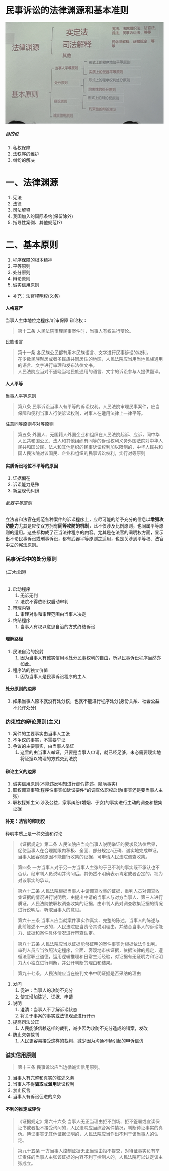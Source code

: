 # 民事诉讼的法律渊源和基本准则
![图示](./img/20240308-3.jpg)
##### 目的论
1. 私权保障
2. 法秩序的维护
3. 纠纷的解决
# 一、法律渊源
1. 宪法
2. 法律
3. 司法解释
4. 我国加入的国际条约(保留除外)
5. 指导性案例、其他规范(?)
# 二、基本原则
1. 程序保障的根本精神
2. 平等原则
3. 处分原则
4. 辩论原则
5. 诚实信用原则
- 补充：法官释明权(义务)
#### 人格尊严
当事人主体地位之程序/听审保障
辩论权：
>第十二条 人民法院审理民事案件时，当事人有权进行辩论。

民族语言
>第十一条 各民族公民都有用本民族语言、文字进行民事诉讼的权利。\
在少数民族聚居或者多民族共同居住的地区，人民法院应当用当地民族通用的语言、文字进行审理和发布法律文书。\
人民法院应当对不通晓当地民族通用的语言、文字的诉讼参与人提供翻译。
#### 人人平等
当事人平等原则
>第八条 民事诉讼当事人有平等的诉讼权利。人民法院审理民事案件，应当保障和便利当事人行使诉讼权利，对事人在适用法律上一律平等。

注意同等原则与对等原则
>第五条 外国人、无国籍人外国企业和组织在人民法院起诉、应诉，同中华人民共和国公民、法人和其他组织有同等的诉讼权利义务外国法院对中华人民共和国公民、法人和其他组织的民事诉讼权利加以限制的，中华人民共和国人民法院对该国民、企业和组织的民事诉讼权利，实行对等原则
#### 实质诉讼地位不平等的原因
1. 证据偏在
2. 诉讼能力悬殊
3. 新型现代纠纷
###### 武器平等原则
立法者和法官在规范各种案件的诉讼程序上，应尽可能的给予充分的信息以**增强攻防能力**尤其是应使双方拥有**同等攻防的机制**，此不仅涉及比例原则，也同属平等原则的适用。这些都构成了正当法律程序的内容。尤其是在法官的阐明权方面，显示出不论民事诉讼或刑事诉讼，都有武器平等原则之适用，也是关涉到平等权、法官中立的宪法原则。
### 民事诉讼中的处分原则
###### (三大命题)
1. 启动程序
   1. 无诉无判
   2. 法院不得依职权启动审判
2. 审理内容
   1. 审理对象和审理范围由当事人决定
3. 终结程序
   1. 当事人有权以意思自治的方式终结诉讼
#### 理解路径
1. 民法自治的投射
   1. 因为当事人有诚实信用地处分民事权利的自由，所以民事诉讼程序当然亦如此。
2. 程序法的独立价值
   1. 因为当事人是民事诉讼程序的主人
#### 处分原则的边界
1. 如果当事人原本就没有处分权，也就不能进行程序处分(身份关系、社会公益不允许处分)
### 约束性的辩论原则(主义)
1. 案件的主要事实由当事人主张
2. 不争议的事实，不需要举证
3. 争议的主要事实，由当事人举证
   1. 这里的由当事人举证，只要是当事人申请，就已经足够，未必需要现实地将证据以物理的方式交到法院
#### 辩论主义的边界
1. 诚实信用原则(不能违反明知进行虚假陈述、隐瞒事实)
2. 职权调查事项:程序性事实如诉讼要件*的调查依职权启动(事实还是要当事人主张)
3. 职权探知主义:涉及公益，家事纠纷(婚姻、子女)的事实进行主动的调查和搜集证据
#### 补充：法官的释明权
释明本质上是一种交流和讨论
>《证据规定》第二条 人民法院应当向当事人说明举证的要求及法律后果，促使当事人在合理期限内积极、全面、部分规定a正确、诚实地完成举证。\
当事人因客观原因不能自行收集的证据，可申请人民法院调查收集。

>第四条 一方当事人对于另一方当事人主张的于己不利的事实既不承认也不否认，经审判人员说明并询问后。其仍然不明确表示肯定或者否定的，视为对该事实的承认。

>第六十二条 人民法院根据当事人中请调查收集的证据，重判人员对调查收集证据的情况进行说明后，由提出中请的当事人与对方当事人、第三人进行质证。人民法院依职权调查收集的证据，由市判人员对调查收集证据的情况进行说明后，听取当事人的意见。

>第六十三条 当事人应当就案件事实作真实、完整的陈述。当事人的陈述与此前陈述不一致的，人民法院应当责令其说明理由，并结合当事人的诉讼能力、证据和案件具体情况进行审查认定。

>第八十五条 人民法院应当以证据能够证明的案件事实为根据依法作出判。审列人员应当依照法定程序，全面、客观地市核证据，依据法律的规定，遵循法官职业道德，运用逻辑推理和日常生活经验，对证据有无证明力和证明力大小独立进行判断，并公开判断的理由和结果。

>第九十七条，人民法院应当在被判文书中明证据是否采纳的理由

1. 发问
   1. 促进：当事人的攻防不充分
   2. 使其增加陈述、证据、申请
2. 说明
   1. 澄清：当事人不了解诉讼状态
   2. 将关于事案的事实或法律观点进行开示
3. 提高司法公正
   1. 人民能够信赖这样的裁判，减少因为攻防不充分造成的错案，发改
4. 防止突袭裁判
   1. 人民更容易接受这样的裁判，减少因为沟通不畅引起的申诉信访
### 诚实信用原则
>第十三条 民事诉讼应当边循诚实信用原则。

1. 当事人有完整和真实的陈述义务
2. 当事人不得**骗取**或**滥用**诉讼权利
3. 禁止反言
4. 当事人有诉讼促进的义务
#### 不利的推定或评价
>《证据规定》第六十六条 当事人无正当理由拒不到场、拒不签署或宣读保证书或者拒不接受询问的，人民法院应当综合案件情况，判断待证事实的真伪。待证事实无其他证据证明的，人民法院应当作出不利于该当事人的认定。

>第九十五条 一方当事人控制证据无正当理由拒不提交，对待证事实负有举证责任的当事人主张该证据的内容不利于控制人的，人民法院可以认定该主张成立。